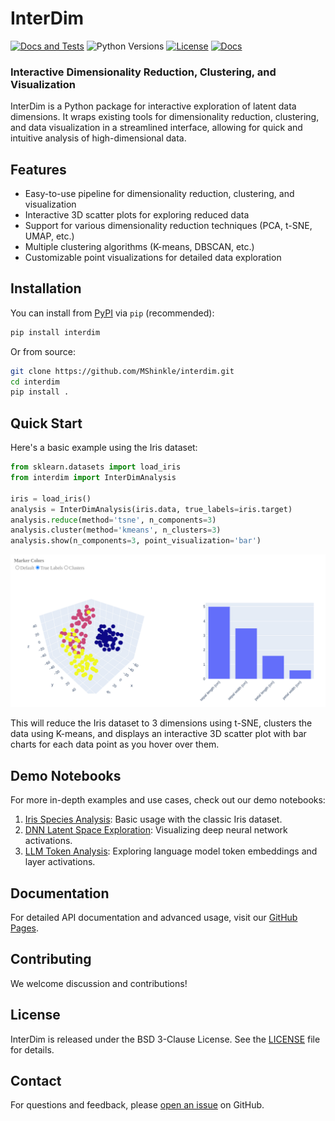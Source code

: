 # InterDim
[![Docs and Tests](https://github.com/MShinkle/interdim/actions/workflows/docs.yml/badge.svg?branch=main&label=tests)](https://github.com/MShinkle/interdim/actions)
![Python Versions](https://img.shields.io/pypi/pyversions/interdim.svg)
[![License](https://img.shields.io/badge/license-BSD--3--Clause-blue.svg)](https://opensource.org/licenses/BSD-3-Clause)
[![Docs](https://img.shields.io/badge/docs-GitHub%20Pages-blue.svg)](https://MShinkle.github.io/interdim)

### Interactive Dimensionality Reduction, Clustering, and Visualization

InterDim is a Python package for interactive exploration of latent data dimensions. It wraps existing tools for dimensionality reduction, clustering, and data visualization in a streamlined interface, allowing for quick and intuitive analysis of high-dimensional data.

## Features

- Easy-to-use pipeline for dimensionality reduction, clustering, and visualization
- Interactive 3D scatter plots for exploring reduced data
- Support for various dimensionality reduction techniques (PCA, t-SNE, UMAP, etc.)
- Multiple clustering algorithms (K-means, DBSCAN, etc.)
- Customizable point visualizations for detailed data exploration

## Installation

You can install from [PyPI](https://pypi.org/project/interdim/) via `pip` (recommended):

```bash
pip install interdim
```

Or from source:

```bash
git clone https://github.com/MShinkle/interdim.git
cd interdim
pip install .
```

## Quick Start

Here's a basic example using the Iris dataset:

```python
from sklearn.datasets import load_iris
from interdim import InterDimAnalysis

iris = load_iris()
analysis = InterDimAnalysis(iris.data, true_labels=iris.target)
analysis.reduce(method='tsne', n_components=3)
analysis.cluster(method='kmeans', n_clusters=3)
analysis.show(n_components=3, point_visualization='bar')
```

![3D Scatter Plot with Interactive Bar Charts](https://raw.githubusercontent.com/MShinkle/interdim/refs/heads/main/docs/images/iris_plot.png)

This will reduce the Iris dataset to 3 dimensions using t-SNE, clusters the data using K-means, and displays an interactive 3D scatter plot with bar charts for each data point as you hover over them.

## Demo Notebooks

For more in-depth examples and use cases, check out our demo notebooks:

1. [Iris Species Analysis](notebooks/IRIS_visualization.ipynb): Basic usage with the classic Iris dataset.
2. [DNN Latent Space Exploration](notebooks/DNN_latents.ipynb): Visualizing deep neural network activations.
3. [LLM Token Analysis](notebooks/LLM_token_embeddings.ipynb): Exploring language model token embeddings and layer activations.

## Documentation

For detailed API documentation and advanced usage, visit our [GitHub Pages](https://MShinkle.github.io/interdim).

## Contributing

We welcome discussion and contributions!

## License

InterDim is released under the BSD 3-Clause License. See the [LICENSE](LICENSE) file for details.

## Contact

For questions and feedback, please [open an issue](https://github.com/MShinkle/interdim/issues) on GitHub.